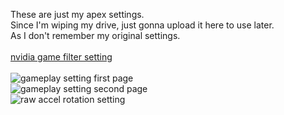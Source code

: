 These are just my apex settings.<br>
Since I'm wiping my drive, just gonna upload it here to use later.<br>
As I don't remember my original settings.<br>
<br>
[nvidia game filter setting](https://www.youtube.com/watch?v=SyPfDWqV5Sw)<br>
<br>
![gameplay setting first page](/../../../../rabbitfishy/apex-settings/blob/main/gameplay%201.png)<br>
![gameplay setting second page](/../../../../rabbitfishy/apex-settings/blob/main/gameplay%202.png)<br>
![raw accel rotation setting](/../../../../rabbitfishy/apex-settings/blob/main/raw%20accel%20settings/mouse%20rotation%20(viper%20mini).PNG)

